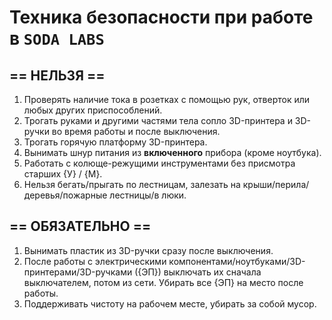 # Техника безопасности при работе в `SODA LABS`

## == НЕЛЬЗЯ ==
1. Проверять наличие тока в розетках с помощью рук, отверток или любых других приспособлений.
1. Трогать руками и другими частями тела сопло 3D-принтера и 3D-ручки во время работы и после выключения.
1. Трогать горячую платформу 3D-принтера.
1. Вынимать шнур питания из **включенного** прибора (кроме ноутбука).
1. Работать с колюще-режущими инструментами без присмотра старших {У} / {M}.
1. Нельзя бегать/прыгать по лестницам, залезать на крыши/перила/деревья/пожарные лестницы/в люки. 

## == ОБЯЗАТЕЛЬНО ==

1. Вынимать пластик из 3D-ручки сразу после выключения.
1. После работы с электрическими компонентами/ноутбуками/3D-принтерами/3D-ручками  ({ЭП}) выключать их сначала выключателем, потом из сети. Убирать все {ЭП} на место после работы.
1. Поддерживать чистоту на рабочем месте, убирать за собой мусор.

